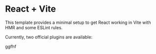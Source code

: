 # React + Vite

This template provides a minimal setup to get React working in Vite with HMR and some ESLint rules.

Currently, two official plugins are available:

ggfhf